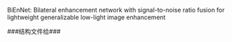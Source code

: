 BiEnNet: Bilateral enhancement network with signal-to-noise ratio fusion for lightweight generalizable low-light image enhancement

###结构文件给###

